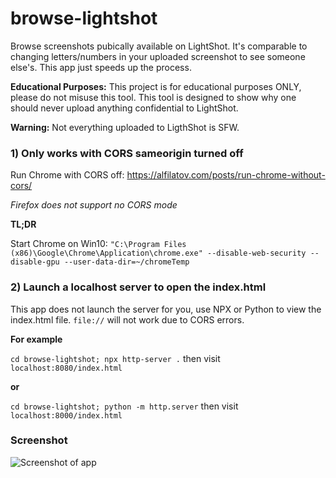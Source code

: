 # browse-lightshot
Browse screenshots pubically available on LightShot. It's comparable to changing letters/numbers in your uploaded screenshot to see someone else's. This app just speeds up the process.

**Educational Purposes:** This project is for educational purposes ONLY, please do not misuse this tool. This tool is designed to show why one should never upload anything confidential to LightShot.

**Warning:** Not everything uploaded to LigthShot is SFW.

### 1) Only works with CORS sameorigin turned off

Run Chrome with CORS off: https://alfilatov.com/posts/run-chrome-without-cors/

*Firefox does not support no CORS mode*

**TL;DR**

Start Chrome on Win10: `"C:\Program Files (x86)\Google\Chrome\Application\chrome.exe" --disable-web-security --disable-gpu --user-data-dir=~/chromeTemp`

### 2) Launch a localhost server to open the index.html

This app does not launch the server for you, use NPX or Python to view the index.html file. `file://` will not work due to CORS errors.

**For example**

`cd browse-lightshot; npx http-server .` then visit `localhost:8080/index.html`

**or**

`cd browse-lightshot; python -m http.server` then visit `localhost:8000/index.html`

### Screenshot

![Screenshot of app](https://user-images.githubusercontent.com/6013871/71645958-c851f480-2cad-11ea-9a4b-3bc5b5be4cd4.png)
